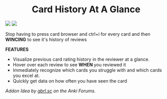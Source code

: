 <h1 align = "center"> Card History At A Glance</h1>

<img src="https://user-images.githubusercontent.com/46613983/127423823-26f50c6c-b64e-4700-a1d5-88e71ab705d8.png">

<img src="https://user-images.githubusercontent.com/46613983/127424216-eb7ecd80-5409-4357-b52f-7491ac54fb0d.png">

Stop having to press card browser and ctrl+i for every card and then <strong>WINCING</strong> to see it's history of reviews

<strong> FEATURES </strong>
<ul> <li> Visualize previous card rating history in the reviewer at a glance. </li>
        <li> Hover over each review to see <strong> WHEN </strong> you reviewed it </li>
        <li> Immediately recognize which cards you struggle with and which cards you excel at. </li> 
        <li> Quickly get data on how often you have seen the card </li> </ul>
<i> Addon Idea by <a href="https://forums.ankiweb.net/t/display-card-ratings-in-the-verse-side/11625" rel="nofollow">gbrl.sc</a> on the Anki Forums.  </i>
